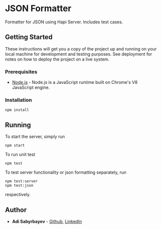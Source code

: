 # JSON Formatter

Formatter for JSON using Hapi Server. Includes test cases.

## Getting Started

These instructions will get you a copy of the project up and running on your local machine for development and testing purposes. See deployment for notes on how to deploy the project on a live system.

### Prerequisites

- [Node.js](https://nodejs.org/en/) - Node.js is a JavaScript runtime built on Chrome's V8 JavaScript engine. 

### Installation

```
npm install
```

## Running

To start the server, simply run
```
npm start
```

To run unit test
```
npm test
```

To test server functionality or json formatting separately, run
```
npm test:server
npm test:json
```
respectively.

## Author

* **Adi Sabyrbayev** - [Github](https://github.com/madrigals1), [LinkedIn](https://www.linkedin.com/in/madrigals1/)